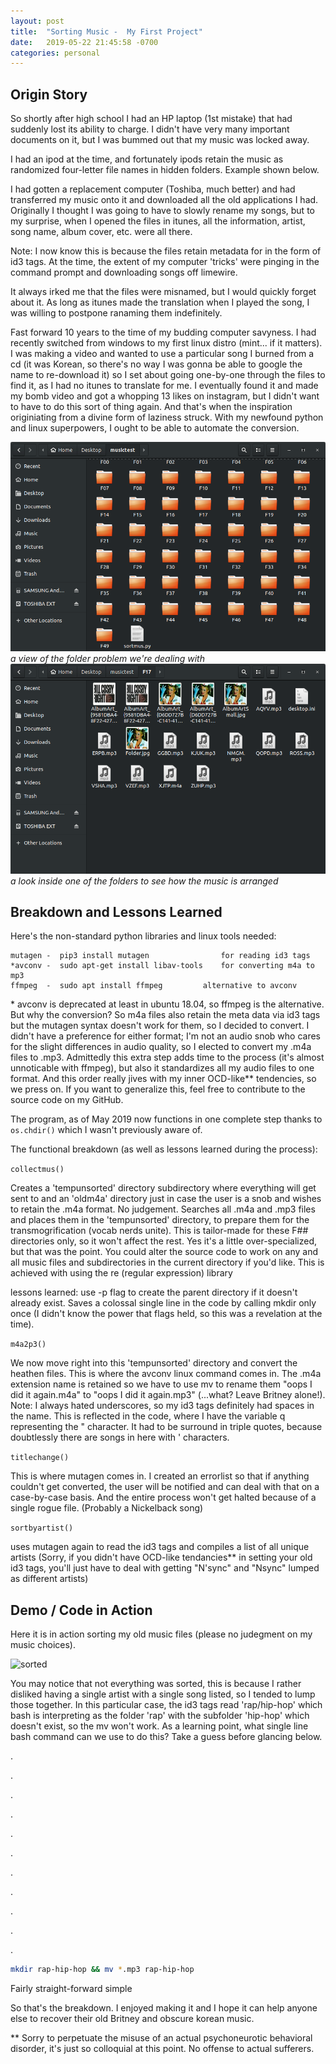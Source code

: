 ```yaml
---
layout: post
title:  "Sorting Music -  My First Project"
date:   2019-05-22 21:45:58 -0700
categories: personal
---
```


## Origin Story
So shortly after high school I had an HP laptop (1st mistake) that had suddenly lost its ability to charge. I didn't have very many important documents on it, but I was bummed out that my music was locked away.

I had an ipod at the time, and fortunately ipods retain the  music as randomized four-letter file names in hidden folders. Example shown below.

I had gotten a replacement computer (Toshiba, much better) and had transferred my music onto it and downloaded all the old applications I had. Originally I thought I was going to have to slowly rename my songs, but to my surprise, when I opened the files in itunes, all the information, artist, song name, album cover, etc. were all there.

Note: I now know this is because the files retain metadata for in the form of id3 tags. At the time, the extent of my computer 'tricks' were pinging in the command prompt and downloading songs off limewire.

It always irked me that the files were misnamed, but I would quickly forget about it. As long as itunes made the translation when I played the song, I was willing to postpone ranaming them indefinitely.

Fast forward 10 years to the time of my budding computer savyness. I had recently switched from windows to my first linux distro (mint... if it matters). I was making a video and wanted to use a particular song I burned from a cd (it was Korean, so there's no way I was gonna be able to google the name to re-download it) so I set about going one-by-one through the files to find it, as I had no itunes to translate for me. I eventually found it and made my bomb video and got a whopping 13 likes on instagram, but I didn't want to have to do this sort of thing again. And that's when the inspiration originiating from a divine form of laziness struck. With my newfound python and linux superpowers, I ought to be able to automate the conversion.

![unsorted fodlers](https://github.com/Tclack88/blog/blob/gh-pages/assets/music-sort/unsorted_folders.png)
*a view of the folder problem we're dealing with*
![unsorted files](https://github.com/Tclack88/blog/blob/gh-pages/assets/music-sort/unsorted_files.png)
*a look inside one of the folders to see how the music is arranged*

## Breakdown and Lessons Learned

Here's the non-standard python libraries and linux tools needed:

	mutagen	-  pip3 install mutagen                for reading id3 tags
	*avconv	-  sudo apt-get install libav-tools    for converting m4a to mp3
	ffmpeg  -  sudo apt install ffmpeg 	       alternative to avconv


\* avconv is deprecated at least in ubuntu 18.04, so ffmpeg is the alternative. But why the conversion? So m4a files also retain the meta data via id3 tags but the mutagen syntax doesn't work for them, so I decided to convert. I didn't have a preference for either format; I'm not an audio snob who cares for the slight differences in audio quality, so I elected to convert my .m4a files to .mp3. Admittedly this extra step adds time to the process (it's almost unnoticable with ffmpeg), but also it standardizes all my audio files to one format. And this order really jives with my inner OCD-like\*\* tendencies, so we press on. If you want to generalize this, feel free to contribute to the source code on my GitHub.

The program, as of May 2019 now functions in one complete step thanks to `os.chdir()` which I wasn't previously aware of.



The functional breakdown (as well as lessons learned during the process):

`collectmus()`

Creates a 'tempunsorted' directory subdirectory where everything will get sent to and an 'oldm4a' directory just in case the user is a snob and wishes to retain the .m4a format. No judgement.
Searches all .m4a and .mp3 files and places them in the 'tempunsorted' directory, to prepare them for the transmogrification (vocab nerds unite). This is tailor-made for these F## directories only, so it won't affect the rest. Yes it's a little over-specialized, but that was the point. You could alter the source code to work on any and all music files and subdirectories in the current directory if you'd like. This is achieved with using the re (regular expression) library

lessons learned: use -p flag to create the parent directory if it doesn't already exist. Saves a colossal single line in the code by calling mkdir only once (I didn't know the power that flags held, so this was a revelation at the time).

`m4a2p3()`

We now move right into this 'tempunsorted' directory and convert the heathen files. This is where the avconv linux command comes in. The .m4a extension name is retained so we have to use mv to rename them "oops I did it again.m4a" to "oops I did it again.mp3" (...what? Leave Britney alone!).
Note: I always hated underscores, so my id3 tags definitely had spaces in the name. This is reflected in the code, where I have the variable q representing the " character. It had to be surround in triple quotes, because doubtlessly there are songs in here with ' characters. 

`titlechange()`

This is where mutagen comes in. I created an errorlist so that if anything couldn't get converted, the user will be notified and can deal with that on a case-by-case basis. And the entire process won't get halted because of a single rogue file. (Probably a Nickelback song)

`sortbyartist()`

uses mutagen again to read the id3 tags and compiles a list of all unique artists (Sorry, if you didn't have OCD-like tendancies\*\* in setting your old id3 tags, you'll just have to deal with getting "N'sync" and "Nsync" lumped as different artists)

## Demo / Code in Action

Here it is in action sorting my old music files (please no judegment on my music choices).

![sorted](https://github.com/Tclack88/blog/blob/gh-pages/assets/music-sort/sorting.gif)

You may notice that not everything was sorted, this is because I rather disliked having a single artist with a single song listed, so I tended to lump those together. In this particular case, the id3 tags read 'rap/hip-hop' which bash is interpreting as the folder 'rap' with the subfolder 'hip-hop' which doesn't exist, so the mv won't work. As a learning point, what single line bash command can we use to do this? Take a guess before glancing below.

.

.

.

.

.

.

.

.

.

.

.

```bash
mkdir rap-hip-hop && mv *.mp3 rap-hip-hop
```
Fairly straight-forward simple

So that's the breakdown. I enjoyed making it and I hope it can help anyone else to recover their old Britney and obscure korean music.


\*\* Sorry to perpetuate the misuse of an actual psychoneurotic behavioral disorder, it's just so colloquial at this point. No offense to actual sufferers.


